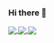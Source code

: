 ### Hi there 👋

<!--
**rafael-perini/rafael-perini** is a ✨ _special_ ✨ repository because its `README.md` (this file) appears on your GitHub profile.

Here are some ideas to get you started:

- 🔭 I’m currently working on ...
- 🌱 I’m currently learning ...
- 👯 I’m looking to collaborate on ...
- 🤔 I’m looking for help with ...
- 💬 Ask me about ...
- 📫 How to reach me: ...
- 😄 Pronouns: ...
- ⚡ Fun fact: ...
-->

<a href="https://github.com/rafael-perini">
  <img align="center" src="https://github-readme-stats.vercel.app/api?username=rafael-perini&count_private=true&show_icons=true&theme=dark" />
</a>

<a href="https://github.com/rafael-perini">
  <img align="center" src="https://github-readme-stats.vercel.app/api/top-langs/?username=rafael-perini&theme=dark" />
</a>

<a href="https://github.com/rafael-perini">
  <img align="center" src="https://github-readme-stats.vercel.app/api/wakatime?username=rafaelperini&theme=dark" />
</a>
